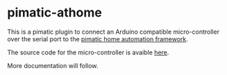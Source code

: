 pimatic-athome
==============

This is a pimatic plugin to connect an Arduino compatible micro-controller over the serial port to the [pimatic home automation framework](http://pimatic.org).

The source code for the micro-controller is avaible [here](https://github.com/dfischbach/pimatic-athome-arduino).

More documentation will follow.
